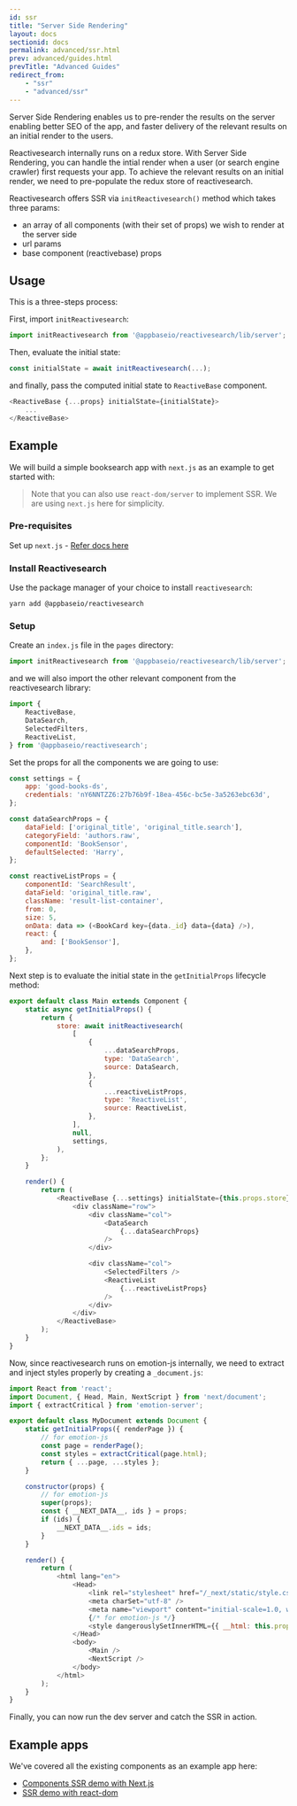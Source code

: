```yaml
---
id: ssr
title: "Server Side Rendering"
layout: docs
sectionid: docs
permalink: advanced/ssr.html
prev: advanced/guides.html
prevTitle: "Advanced Guides"
redirect_from:
    - "ssr"
    - "advanced/ssr"
---
```


Server Side Rendering enables us to pre-render the results on the server enabling better SEO of the app, and faster delivery of the relevant results on an initial render to the users.

Reactivesearch internally runs on a redux store. With Server Side Rendering, you can handle the intial render when a user (or search engine crawler) first requests your app. To achieve the relevant results on an initial render, we need to pre-populate the redux store of reactivesearch. 

Reactivesearch offers SSR via `initReactivesearch()` method which takes three params:

- an array of all components (with their set of props) we wish to render at the server side
- url params
- base component (reactivebase) props

## Usage

This is a three-steps process:

First, import `initReactivesearch`:

```js
import initReactivesearch from '@appbaseio/reactivesearch/lib/server';
```

Then, evaluate the initial state:

```js
const initialState = await initReactivesearch(...);
```

and finally, pass the computed initial state to `ReactiveBase` component.

```js
<ReactiveBase {...props} initialState={initialState}>
    ...
</ReactiveBase>
```

## Example

We will build a simple booksearch app with `next.js` as an example to get started with:

> Note that you can also use `react-dom/server` to implement SSR. We are using `next.js` here for simplicity.

### Pre-requisites

Set up `next.js` - [Refer docs here](https://github.com/zeit/next.js)

### Install Reactivesearch

Use the package manager of your choice to install `reactivesearch`:

```
yarn add @appbaseio/reactivesearch
```

### Setup

Create an `index.js` file in the `pages` directory:

```js
import initReactivesearch from '@appbaseio/reactivesearch/lib/server';
```

and we will also import the other relevant component from the reactivesearch library:

```js
import {
	ReactiveBase,
	DataSearch,
	SelectedFilters,
	ReactiveList,
} from '@appbaseio/reactivesearch';
```

Set the props for all the components we are going to use:

```js
const settings = {
	app: 'good-books-ds',
	credentials: 'nY6NNTZZ6:27b76b9f-18ea-456c-bc5e-3a5263ebc63d',
};

const dataSearchProps = {
	dataField: ['original_title', 'original_title.search'],
	categoryField: 'authors.raw',
	componentId: 'BookSensor',
	defaultSelected: 'Harry',
};

const reactiveListProps = {
	componentId: 'SearchResult',
	dataField: 'original_title.raw',
	className: 'result-list-container',
	from: 0,
	size: 5,
	onData: data => (<BookCard key={data._id} data={data} />),
	react: {
		and: ['BookSensor'],
	},
};
```

Next step is to evaluate the initial state in the `getInitialProps` lifecycle method:

```js
export default class Main extends Component {
	static async getInitialProps() {
		return {
			store: await initReactivesearch(
				[
					{
						...dataSearchProps,
						type: 'DataSearch',
						source: DataSearch,
					},
					{
						...reactiveListProps,
						type: 'ReactiveList',
						source: ReactiveList,
					},
				],
				null,
				settings,
			),
		};
	}

    render() {
        return (
            <ReactiveBase {...settings} initialState={this.props.store}>
                <div className="row">
                    <div className="col">
                        <DataSearch
                            {...dataSearchProps}
                        />
                    </div>

                    <div className="col">
                        <SelectedFilters />
                        <ReactiveList
                            {...reactiveListProps}
                        />
                    </div>
                </div>
            </ReactiveBase>
        );
    }
}
```

Now, since reactivesearch runs on emotion-js internally, we need to extract and inject styles properly by creating a `_document.js`:

```js
import React from 'react';
import Document, { Head, Main, NextScript } from 'next/document';
import { extractCritical } from 'emotion-server';

export default class MyDocument extends Document {
	static getInitialProps({ renderPage }) {
		// for emotion-js
		const page = renderPage();
		const styles = extractCritical(page.html);
		return { ...page, ...styles };
	}

	constructor(props) {
		// for emotion-js
		super(props);
		const { __NEXT_DATA__, ids } = props;
		if (ids) {
			__NEXT_DATA__.ids = ids;
		}
	}

	render() {
		return (
			<html lang="en">
				<Head>
					<link rel="stylesheet" href="/_next/static/style.css" />
					<meta charSet="utf-8" />
					<meta name="viewport" content="initial-scale=1.0, width=device-width" />
					{/* for emotion-js */}
					<style dangerouslySetInnerHTML={{ __html: this.props.css }} />
				</Head>
				<body>
					<Main />
					<NextScript />
				</body>
			</html>
		);
	}
}
```

Finally, you can now run the dev server and catch the SSR in action.

## Example apps

We've covered all the existing components as an example app here:

- [Components SSR demo with Next.js](https://github.com/appbaseio/reactivesearch/tree/dev/packages/web/examples/ssr)
- [SSR demo with react-dom](https://github.com/appbaseio/reactivesearch/tree/dev/packages/web/examples/ssr-with-react-dom)